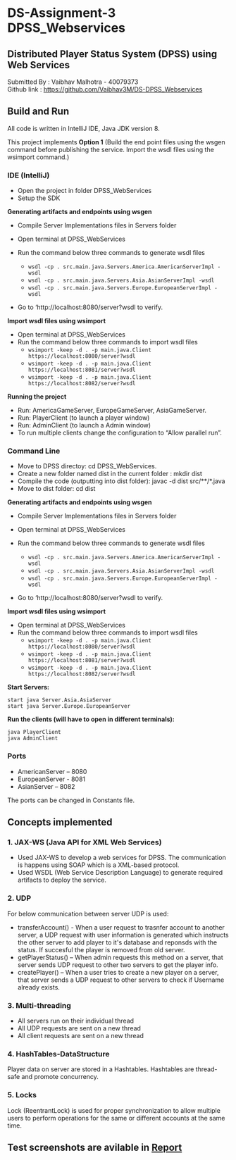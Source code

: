 # DS-Assignment-3 DPSS_Webservices

## Distributed Player Status System (DPSS) using Web Services

Submitted By : Vaibhav Malhotra - 40079373 <br>
Github link : https://github.com/Vaibhav3M/DS-DPSS_Webservices

## Build and Run

All code is written in IntelliJ IDE, Java JDK version 8.

This project implements **Option 1** (Build the end point files using the wsgen command before publishing the service. Import the wsdl files using the wsimport command.)

### IDE (IntelliJ)

-	Open the project in folder DPSS_WebServices
-	Setup the SDK

**Generating artifacts and endpoints using wsgen**

-	Compile Server Implementations files in Servers folder
-	Open terminal at DPSS_WebServices
-	Run the command below three commands to generate wsdl files
    - ```wsdl -cp . src.main.java.Servers.America.AmericanServerImpl -wsdl``` 
    - ```wsdl -cp . src.main.java.Servers.Asia.AsianServerImpl -wsdl```
    - ```wsdl -cp . src.main.java.Servers.Europe.EuropeanServerImpl -wsdl```

-	Go to ‘http://localhost:8080/server?wsdl to verify.

**Import wsdl files using wsimport**

-	Open terminal at DPSS_WebServices
-	Run the command below three commands to import wsdl files
    - ```wsimport -keep -d . -p main.java.Client https://localhost:8080/server?wsdl```
    - ```wsimport -keep -d . -p main.java.Client https://localhost:8081/server?wsdl```
    - ```wsimport -keep -d . -p main.java.Client https://localhost:8082/server?wsdl```


**Running the project**
-	Run: AmericaGameServer, EuropeGameServer, AsiaGameServer.
-	Run: PlayerClient (to launch a player window)
-	Run:  AdminClient (to launch a Admin window)
-	To run multiple clients change the configuration to “Allow parallel run”.


### Command Line
 
-	Move to DPSS directoy: cd DPSS_WebServices.
-	Create a new folder named dist in the current folder : mkdir dist
-	Compile the code (outputting into dist folder): javac -d dist src/**/*.java
-	Move to dist folder: cd dist

**Generating artifacts and endpoints using wsgen**

-	Compile Server Implementations files in Servers folder
-	Open terminal at DPSS_WebServices
-	Run the command below three commands to generate wsdl files
    - ```wsdl -cp . src.main.java.Servers.America.AmericanServerImpl -wsdl``` 
    - ```wsdl -cp . src.main.java.Servers.Asia.AsianServerImpl -wsdl```
    - ```wsdl -cp . src.main.java.Servers.Europe.EuropeanServerImpl -wsdl```

-	Go to ‘http://localhost:8080/server?wsdl to verify.

**Import wsdl files using wsimport**

-	Open terminal at DPSS_WebServices
-	Run the command below three commands to import wsdl files
    - ```wsimport -keep -d . -p main.java.Client https://localhost:8080/server?wsdl```
    - ```wsimport -keep -d . -p main.java.Client https://localhost:8081/server?wsdl```
    - ```wsimport -keep -d . -p main.java.Client https://localhost:8082/server?wsdl```

**Start Servers:**
 ```start java Server.America.AmericaServer 
start java Server.Asia.AsiaServer  
start java Server.Europe.EuropeanServer 
```
**Run the clients (will have to open in different terminals):**
```
java PlayerClient
java AdminClient
```
### Ports
- AmericanServer – 8080
- EuropeanServer - 8081
- AsianServer – 8082

The ports can be changed in Constants file.



## Concepts implemented

### 1.	JAX-WS (Java API for XML Web Services)
- Used JAX-WS to develop a web services for DPSS. The communication is happens using SOAP which is a XML-based protocol. 
-	Used WSDL (Web Service Description Language) to generate required artifacts to deploy the service.


### 2.	UDP
For below communication between server UDP is used:
- transferAccount() - When a user request to trasnfer account to another server, a UDP request with user information is generated which instructs the other server to add player to it's database and reponsds with the status. If succesful the player is removed from old server. 
-	getPlayerStatus() – When admin requests this method on a server, that server sends UDP request to other two servers to get the player info.
-	createPlayer() – When a user tries to create a new player on a server, that server sends a UDP request to other servers to check if Username already exists.
 

### 3.	Multi-threading
-	All servers run on their individual thread
-	All UDP requests are sent on a new thread
- All client requests are sent on a new thread

### 4.	HashTables-DataStructure
Player data on server are stored in a Hashtables. Hashtables are thread-safe and promote concurrency.

### 5. Locks
Lock (ReentrantLock) is used for proper synchronization to allow multiple users to perform operations for the same or different accounts at the same time.


## Test screenshots are avilable in [Report](https://github.com/Vaibhav3M/DS-DPSS_Webservices/blob/master/Assignment3-Report.pdf)

